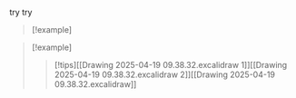 try
try
>[!example]

>[!example] 
>>[!tips][[Drawing 2025-04-19 09.38.32.excalidraw 1]][[Drawing 2025-04-19 09.38.32.excalidraw 2]][[Drawing 2025-04-19 09.38.32.excalidraw]]